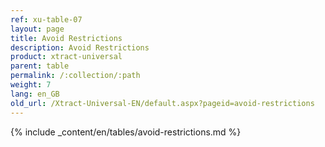 ```yaml
---
ref: xu-table-07
layout: page
title: Avoid Restrictions
description: Avoid Restrictions
product: xtract-universal
parent: table
permalink: /:collection/:path
weight: 7
lang: en_GB
old_url: /Xtract-Universal-EN/default.aspx?pageid=avoid-restrictions
---
```


{% include _content/en/tables/avoid-restrictions.md  %}
